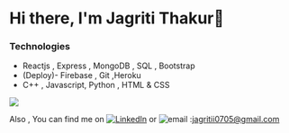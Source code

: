 # Hi there, I'm Jagriti Thakur👋

 

### Technologies

- Reactjs , Express , MongoDB , SQL , Bootstrap 
- (Deploy)- Firebase , Git ,Heroku
- C++ , Javascript, Python , HTML & CSS






<img align="center" src="https://github-readme-stats.vercel.app/api/top-langs/?username=jagriti75&layout=compact&theme=dark&show_icons=true)"/>

<!-- Actual text -->

Also , You can find me on [![LinkedIn][1.2]][1] or ![email][2.2] :jagritii0705@gmail.com


<!-- Icons -->

[1.2]: https://raw.githubusercontent.com/MartinHeinz/MartinHeinz/master/linkedin-3-16.png
[2.2]: https://img.icons8.com/material-rounded/24/000000/e-mail-folder.png

<!-- Links to your social media accounts -->

[1]: https://www.linkedin.com/in/jagriti-thakur-1777981b3/

